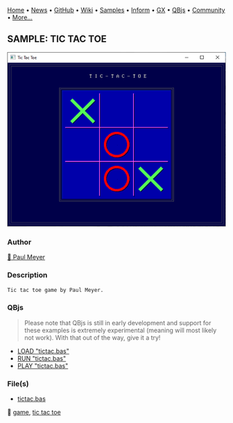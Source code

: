 [Home](https://qb64.com) • [News](../../news.md) • [GitHub](https://github.com/QB64Official/qb64) • [Wiki](https://github.com/QB64Official/qb64/wiki) • [Samples](../../samples.md) • [Inform](../../inform.md) • [GX](../../gx.md) • [QBjs](../../qbjs.md) • [Community](../../community.md) • [More...](../../more.md)

## SAMPLE: TIC TAC TOE

![screenshot.png](img/screenshot.png)

### Author

[🐝 Paul Meyer](../paul-meyer.md) 

### Description

```text
Tic tac toe game by Paul Meyer.
```

### QBjs

> Please note that QBjs is still in early development and support for these examples is extremely experimental (meaning will most likely not work). With that out of the way, give it a try!

* [LOAD "tictac.bas"](https://v6p9d9t4.ssl.hwcdn.net/html/5963335/index.html?src=https://qb64.com/samples/tic-tac-toe/src/tictac.bas)
* [RUN "tictac.bas"](https://v6p9d9t4.ssl.hwcdn.net/html/5963335/index.html?mode=auto&src=https://qb64.com/samples/tic-tac-toe/src/tictac.bas)
* [PLAY "tictac.bas"](https://v6p9d9t4.ssl.hwcdn.net/html/5963335/index.html?mode=play&src=https://qb64.com/samples/tic-tac-toe/src/tictac.bas)

### File(s)

* [tictac.bas](src/tictac.bas)

🔗 [game](../game.md), [tic tac toe](../tic-tac-toe.md)
